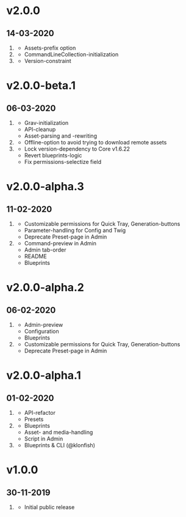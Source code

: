 # v2.0.0
## 14-03-2020

1. [](#new)
   - Assets-prefix option
2. [](#bugfix)
   - CommandLineCollection-initialization
3. [](#improved)
   - Version-constraint

# v2.0.0-beta.1
## 06-03-2020

1. [](#improved)
   - Grav-initialization
   - API-cleanup
   - Asset-parsing and -rewriting
2. [](#new)
   - Offline-option to avoid trying to download remote assets
3. [](#bugfix)
   - Lock version-dependency to Core v1.6.22
   - Revert blueprints-logic
   - Fix permissions-selectize field

# v2.0.0-alpha.3
## 11-02-2020

1. [](#new)
   - Customizable permissions for Quick Tray, Generation-buttons
   - Parameter-handling for Config and Twig
   - Deprecate Preset-page in Admin
2. [](#improved)
   - Command-preview in Admin
   - Admin tab-order
   - README
   - Blueprints

# v2.0.0-alpha.2
## 06-02-2020

1. [](#improved)
   - Admin-preview
   - Configuration
   - Blueprints
2. [](#new)
   - Customizable permissions for Quick Tray, Generation-buttons
   - Deprecate Preset-page in Admin

# v2.0.0-alpha.1
## 01-02-2020

1. [](#new)
   - API-refactor
   - Presets
2. [](#improved)
   - Blueprints
   - Asset- and media-handling
   - Script in Admin
3. [](#bugfix)
   - Blueprints & CLI (@klonfish)

# v1.0.0
## 30-11-2019

1. [](#new)
   - Initial public release

